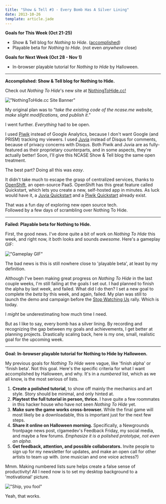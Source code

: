 ```yaml
---
title: "Show & Tell #3 - Every Bomb Has A Silver Lining"
date: 2013-10-26
template: article.jade
---
```


**Goals for This Week (Oct 21-25)**    

* Show & Tell blog for *Nothing to Hide*. ([accomplished](http://nothingtohide.cc/))
* Playable beta for *Nothing to Hide*. (not even *anywhere* close)

**Goals for Next Week (Oct 28 - Nov 1)**    

* In-browser playable tutorial for *Nothing to Hide* by Halloween.

---

**Accomplished: Show & Tell blog for Nothing to Hide.**

Check out _Nothing To Hide_'s new site at [NothingToHide.cc!](http://nothingtohide.cc/)

!["NothingToHide.cc Site Banner"](http://i.imgur.com/pI5dvvX.png)

My original plan was to
“*take the existing code of the ncase.me website, make slight modifications, and publish it*.”

I went further.
*Everything* had to be open.

I used [Piwik](http://piwik.org/) instead of Google Analytics, because I don't want Google (and PRISM) tracking my viewers.
I used [Juvia](https://github.com/phusion/juvia) instead of Disqus for comments, because of privacy concerns with Disqus.
Both Piwik and Juvia are as fully-featured as their proprietary counterparts,
and in some aspects, they're actually better!
Soon, I'll give this NCASE Show & Tell blog the same open treatment.

The best part? Doing all this was *easy*.

It didn't take much to escape the grasp of centralized services,
thanks to [OpenShift](https://www.openshift.com/), an open-source PaaS.
OpenShift has this great feature called Quickstart, which lets you create a new, self-hosted app in minutes.
As luck would have it, a [Juvia Quickstart](https://github.com/openshift-quickstart/juvia-example)
and a [Piwik Quickstart](https://github.com/openshift/piwik-openshift-quickstart) already exist.

That was a fun day of exploring new open source tech.    
Followed by a few days of scrambling over Nothing To Hide.

---

**Failed: Playable beta for Nothing to Hide.**

First, the good news. I've done quite a bit of work on *Nothing To Hide* this week,
and right now, it both looks and sounds *awesome*.
Here's a gameplay GIF:

!["Gameplay GIF"](http://i.imgur.com/BljOvAV.gif)

The bad news is this is still nowhere close to 'playable beta', at least by my definition.

Although I've been making great progress on *Nothing To Hide* in the last couple weeks,
I'm still failing at the goals I set out.
I had planned to finish the alpha by last week, and failed.
What did I do then? I set a new goal to complete the *beta* by this week, and again, failed.
My plan was still to launch the demo and campaign before the [Stop Watching Us](https://rally.stopwatching.us/) rally.
Which is today.

I *might* be underestimating how much time I need.

But as I like to say, every bomb has a silver lining.
By recording and recognizing the gap between my goals and achievements, I get better at planning projects.
Drastically scaling back, here is my one, small, realistic goal for the upcoming week.

---

**Goal: In-browser playable tutorial for Nothing to Hide by Halloween.**

My previous goals for _Nothing To Hide_ were vague, like 'finish alpha' or 'finish beta'.
Not this goal. Here's the specific criteria for what I want accomplished by Halloween, and why.
It's in a *numbered* list, which as we all know, is the most serious of lists.

1. **Create a polished tutorial**, to show off mainly the mechanics and art style.
  Story should be minimal, and only hinted at.
2. **Playtest the full tutorial in person, thrice.**
  I have quite a few roommates in this hacker house who have not seen _Nothing To Hide_ yet.
3. **Make sure the game works cross-browser.**
  While the final game will most likely be a downloadable, this is important just for the next few steps.
4. **Share it online on Halloween morning.**
  Specifically, a Newgrounds frontpage news post, r/gamedev's Feedback Friday, my social media, and maybe a few forums.
  *Emphasize it is a polished prototype, not even an alpha.*
5. **Get feedback, attention, and possible collaborators.**
  Invite people to sign up for my newsletter for updates,
  and make an open call for other artists to team up with. (one musician and one voice actress?)

Mmm. Making numbered lists sure helps create a false sense of productivity!
All I need now is to set my desktop background to a 'motivational' picture.

!["Ship, you fool"](http://i.imgur.com/gIKdChb.jpg)

Yeah, that works.

